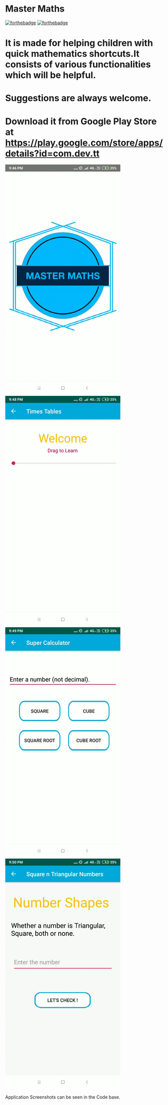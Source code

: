 # Master Maths 

[![forthebadge](https://forthebadge.com/images/badges/built-for-android.svg)](http://forthebadge.com)
[![forthebadge](https://forthebadge.com/images/badges/made-with-java.svg)](http://forthebadge.com)

# It is made for helping children with quick mathematics shortcuts.It consists of various functionalities which will be helpful. 
# Suggestions are always welcome. 

# Download it from Google Play Store at https://play.google.com/store/apps/details?id=com.dev.tt

![alt text](https://github.com/Sarthak2601/Master-Maths/blob/master/Screenrecorder-2019-12-31-21-46-56-127.gif) ![alt text](https://github.com/Sarthak2601/Master-Maths/blob/master/Screenrecorder-2019-12-31-21-48-15-848.gif) ![alt text](https://github.com/Sarthak2601/Master-Maths/blob/master/Screenrecorder-2019-12-31-21-49-27-230.gif) ![alt text](https://github.com/Sarthak2601/Master-Maths/blob/master/Screenrecorder-2019-12-31-21-50-35-560.gif) 

Application Screenshots can be seen in the Code base. 


